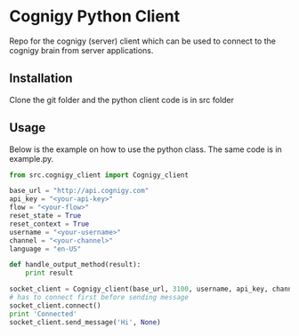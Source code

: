 # Cognigy Python Client
Repo for the cognigy (server) client which can be used 
to connect to the cognigy brain from server applications.

## Installation
Clone the git folder and the python client code is in src folder

## Usage
Below is the example on how to use the python class.
The same code is in example.py.

```python
from src.cognigy_client import Cognigy_client 

base_url = "http://api.cognigy.com"
api_key = "<your-api-key>"
flow = "<your-flow>"
reset_state = True
reset_context = True
username = "<your-username>"
channel = "<your-channel>"
language = "en-US"

def handle_output_method(result):
    print result

socket_client = Cognigy_client(base_url, 3100, username, api_key, channel, flow, language, handle_output=handle_output_method)
# has to connect first before sending message
socket_client.connect()
print 'Connected'
socket_client.send_message('Hi', None)
```

